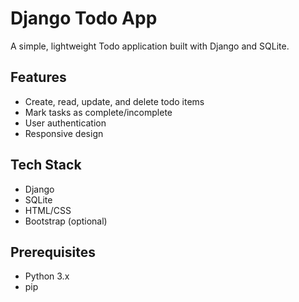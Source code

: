 # Django Todo App

A simple, lightweight Todo application built with Django and SQLite.

## Features

- Create, read, update, and delete todo items
- Mark tasks as complete/incomplete
- User authentication
- Responsive design

## Tech Stack

- Django
- SQLite
- HTML/CSS
- Bootstrap (optional)

## Prerequisites

- Python 3.x
- pip